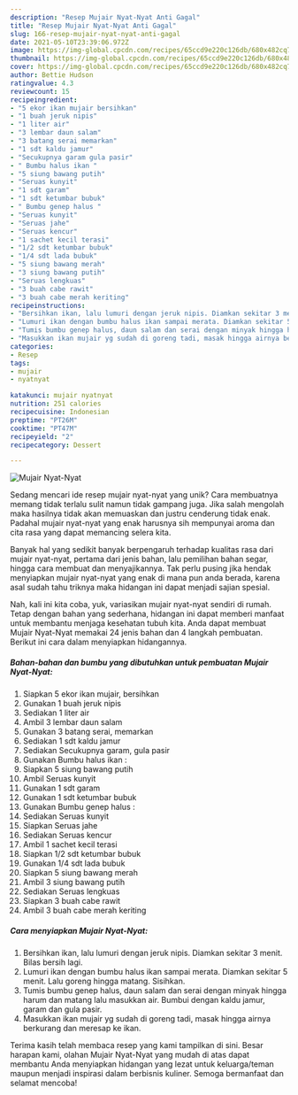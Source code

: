 ```yaml
---
description: "Resep Mujair Nyat-Nyat Anti Gagal"
title: "Resep Mujair Nyat-Nyat Anti Gagal"
slug: 166-resep-mujair-nyat-nyat-anti-gagal
date: 2021-05-10T23:39:06.972Z
image: https://img-global.cpcdn.com/recipes/65ccd9e220c126db/680x482cq70/mujair-nyat-nyat-foto-resep-utama.jpg
thumbnail: https://img-global.cpcdn.com/recipes/65ccd9e220c126db/680x482cq70/mujair-nyat-nyat-foto-resep-utama.jpg
cover: https://img-global.cpcdn.com/recipes/65ccd9e220c126db/680x482cq70/mujair-nyat-nyat-foto-resep-utama.jpg
author: Bettie Hudson
ratingvalue: 4.3
reviewcount: 15
recipeingredient:
- "5 ekor ikan mujair bersihkan"
- "1 buah jeruk nipis"
- "1 liter air"
- "3 lembar daun salam"
- "3 batang serai memarkan"
- "1 sdt kaldu jamur"
- "Secukupnya garam gula pasir"
- " Bumbu halus ikan "
- "5 siung bawang putih"
- "Seruas kunyit"
- "1 sdt garam"
- "1 sdt ketumbar bubuk"
- " Bumbu genep halus "
- "Seruas kunyit"
- "Seruas jahe"
- "Seruas kencur"
- "1 sachet kecil terasi"
- "1/2 sdt ketumbar bubuk"
- "1/4 sdt lada bubuk"
- "5 siung bawang merah"
- "3 siung bawang putih"
- "Seruas lengkuas"
- "3 buah cabe rawit"
- "3 buah cabe merah keriting"
recipeinstructions:
- "Bersihkan ikan, lalu lumuri dengan jeruk nipis. Diamkan sekitar 3 menit. Bilas bersih lagi."
- "Lumuri ikan dengan bumbu halus ikan sampai merata. Diamkan sekitar 5 menit. Lalu goreng hingga matang. Sisihkan."
- "Tumis bumbu genep halus, daun salam dan serai dengan minyak hingga harum dan matang lalu masukkan air. Bumbui dengan kaldu jamur, garam dan gula pasir."
- "Masukkan ikan mujair yg sudah di goreng tadi, masak hingga airnya berkurang dan meresap ke ikan."
categories:
- Resep
tags:
- mujair
- nyatnyat

katakunci: mujair nyatnyat 
nutrition: 251 calories
recipecuisine: Indonesian
preptime: "PT26M"
cooktime: "PT47M"
recipeyield: "2"
recipecategory: Dessert

---
```



![Mujair Nyat-Nyat](https://img-global.cpcdn.com/recipes/65ccd9e220c126db/680x482cq70/mujair-nyat-nyat-foto-resep-utama.jpg)

Sedang mencari ide resep mujair nyat-nyat yang unik? Cara membuatnya memang tidak terlalu sulit namun tidak gampang juga. Jika salah mengolah maka hasilnya tidak akan memuaskan dan justru cenderung tidak enak. Padahal mujair nyat-nyat yang enak harusnya sih mempunyai aroma dan cita rasa yang dapat memancing selera kita.

Banyak hal yang sedikit banyak berpengaruh terhadap kualitas rasa dari mujair nyat-nyat, pertama dari jenis bahan, lalu pemilihan bahan segar, hingga cara membuat dan menyajikannya. Tak perlu pusing jika hendak menyiapkan mujair nyat-nyat yang enak di mana pun anda berada, karena asal sudah tahu triknya maka hidangan ini dapat menjadi sajian spesial.




Nah, kali ini kita coba, yuk, variasikan mujair nyat-nyat sendiri di rumah. Tetap dengan bahan yang sederhana, hidangan ini dapat memberi manfaat untuk membantu menjaga kesehatan tubuh kita. Anda dapat membuat Mujair Nyat-Nyat memakai 24 jenis bahan dan 4 langkah pembuatan. Berikut ini cara dalam menyiapkan hidangannya.

<!--inarticleads1-->

##### Bahan-bahan dan bumbu yang dibutuhkan untuk pembuatan Mujair Nyat-Nyat:

1. Siapkan 5 ekor ikan mujair, bersihkan
1. Gunakan 1 buah jeruk nipis
1. Sediakan 1 liter air
1. Ambil 3 lembar daun salam
1. Gunakan 3 batang serai, memarkan
1. Sediakan 1 sdt kaldu jamur
1. Sediakan Secukupnya garam, gula pasir
1. Gunakan  Bumbu halus ikan :
1. Siapkan 5 siung bawang putih
1. Ambil Seruas kunyit
1. Gunakan 1 sdt garam
1. Gunakan 1 sdt ketumbar bubuk
1. Gunakan  Bumbu genep halus :
1. Sediakan Seruas kunyit
1. Siapkan Seruas jahe
1. Sediakan Seruas kencur
1. Ambil 1 sachet kecil terasi
1. Siapkan 1/2 sdt ketumbar bubuk
1. Gunakan 1/4 sdt lada bubuk
1. Siapkan 5 siung bawang merah
1. Ambil 3 siung bawang putih
1. Sediakan Seruas lengkuas
1. Siapkan 3 buah cabe rawit
1. Ambil 3 buah cabe merah keriting




<!--inarticleads2-->

##### Cara menyiapkan Mujair Nyat-Nyat:

1. Bersihkan ikan, lalu lumuri dengan jeruk nipis. Diamkan sekitar 3 menit. Bilas bersih lagi.
1. Lumuri ikan dengan bumbu halus ikan sampai merata. Diamkan sekitar 5 menit. Lalu goreng hingga matang. Sisihkan.
1. Tumis bumbu genep halus, daun salam dan serai dengan minyak hingga harum dan matang lalu masukkan air. Bumbui dengan kaldu jamur, garam dan gula pasir.
1. Masukkan ikan mujair yg sudah di goreng tadi, masak hingga airnya berkurang dan meresap ke ikan.




Terima kasih telah membaca resep yang kami tampilkan di sini. Besar harapan kami, olahan Mujair Nyat-Nyat yang mudah di atas dapat membantu Anda menyiapkan hidangan yang lezat untuk keluarga/teman maupun menjadi inspirasi dalam berbisnis kuliner. Semoga bermanfaat dan selamat mencoba!
